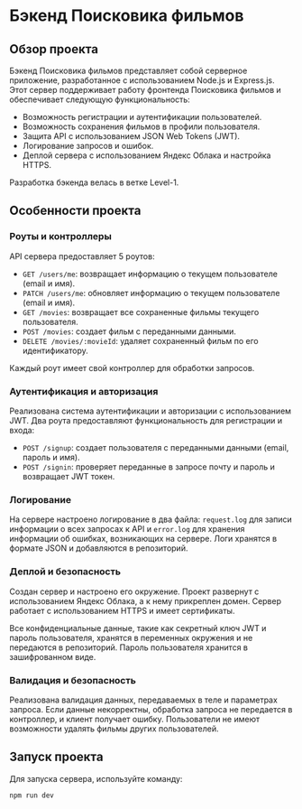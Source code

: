 # Бэкенд Поисковика фильмов

## Обзор проекта

Бэкенд Поисковика фильмов представляет собой серверное приложение, разработанное с использованием Node.js и Express.js. Этот сервер поддерживает работу фронтенда Поисковика фильмов и обеспечивает следующую функциональность:

- Возможность регистрации и аутентификации пользователей.
- Возможность сохранения фильмов в профили пользователя.
- Защита API с использованием JSON Web Tokens (JWT).
- Логирование запросов и ошибок.
- Деплой сервера с использованием Яндекс Облака и настройка HTTPS.

Разработка бэкенда велась в ветке Level-1.

## Особенности проекта

### Роуты и контроллеры

API сервера предоставляет 5 роутов:

- `GET /users/me`: возвращает информацию о текущем пользователе (email и имя).
- `PATCH /users/me`: обновляет информацию о текущем пользователе (email и имя).
- `GET /movies`: возвращает все сохраненные фильмы текущего пользователя.
- `POST /movies`: создает фильм с переданными данными.
- `DELETE /movies/:movieId`: удаляет сохраненный фильм по его идентификатору.

Каждый роут имеет свой контроллер для обработки запросов.

### Аутентификация и авторизация

Реализована система аутентификации и авторизации с использованием JWT. Два роута предоставляют функциональность для регистрации и входа:

- `POST /signup`: создает пользователя с переданными данными (email, пароль и имя).
- `POST /signin`: проверяет переданные в запросе почту и пароль и возвращает JWT токен.

### Логирование

На сервере настроено логирование в два файла: `request.log` для записи информации о всех запросах к API и `error.log` для хранения информации об ошибках, возникающих на сервере. Логи хранятся в формате JSON и добавляются в репозиторий.

### Деплой и безопасность

Создан сервер и настроено его окружение. Проект развернут с использованием Яндекс Облака, а к нему прикреплен домен. Сервер работает с использованием HTTPS и имеет сертификаты.

Все конфиденциальные данные, такие как секретный ключ JWT и пароль пользователя, хранятся в переменных окружения и не передаются в репозиторий. Пароль пользователя хранится в зашифрованном виде.

### Валидация и безопасность

Реализована валидация данных, передаваемых в теле и параметрах запроса. Если данные некорректны, обработка запроса не передается в контроллер, и клиент получает ошибку. Пользователи не имеют возможности удалять фильмы других пользователей.

## Запуск проекта

Для запуска сервера, используйте команду:

```bash
npm run dev
